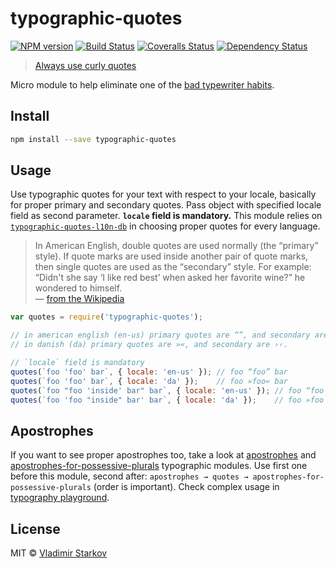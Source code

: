 # typographic-quotes

[![NPM version][npm-image]][npm-url]
[![Build Status][travis-image]][travis-url]
[![Coveralls Status][coveralls-image]][coveralls-url]
[![Dependency Status][depstat-image]][depstat-url]

> [Always use curly quotes][rtfm]

Micro module to help eliminate one of the [bad typewriter habits][habits].


## Install

```sh
npm install --save typographic-quotes
```


## Usage

Use typographic quotes for your text with respect to your locale, basically for
proper primary and secondary quotes. Pass object with specified locale field as
second parameter. **`locale` field is mandatory.** This module relies on
[`typographic-quotes-l10n-db`][quotesDB] in choosing proper quotes
for every language.


> In American English, double quotes are used normally (the “primary” style).
> If quote marks are used inside another pair of quote marks, then single quotes
> are used as the “secondary” style. For example: “Didn't she say ‘I like red
> best’ when asked her favorite wine?” he wondered to himself.  
— [from the Wikipedia](http://en.wikipedia.org/wiki/Quotation_mark)

```js
var quotes = require('typographic-quotes');

// in american english (en-us) primary quotes are “”, and secondary are ‘’.
// in danish (da) primary quotes are »«, and secondary are ›‹.

// `locale` field is mandatory
quotes(`foo 'foo' bar`, { locale: 'en-us' }); // foo “foo” bar
quotes(`foo 'foo' bar`, { locale: 'da' });    // foo »foo« bar
quotes(`foo "foo 'inside' bar" bar`, { locale: 'en-us' }); // foo “foo ‘inside’ bar” bar
quotes(`foo 'foo "inside" bar' bar`, { locale: 'da' });    // foo »foo ›inside‹ bar« bar
```

[quotesDB]: https://www.npmjs.com/package/typographic-quotes-l10n-db


## Apostrophes

If you want to see proper apostrophes too, take a look at [apostrophes][typographic-apostrophes] and [apostrophes-for-possessive-plurals][typographic-apostrophes-for-possessive-plurals] typographic modules. Use first one before this module, second after: `apostrophes → quotes → apostrophes-for-possessive-plurals` (order is important). Check complex usage in [typography playground][playground].

[typographic-apostrophes]: https://www.npmjs.com/package/typographic-apostrophes
[typographic-apostrophes-for-possessive-plurals]: https://www.npmjs.com/package/typographic-apostrophes-for-possessive-plurals
[playground]: https://github.com/matmuchrapna/typographic-playground

## License

MIT © [Vladimir Starkov](https://iamstarkov.com/)

[rtfm]: http://practicaltypography.com/straight-and-curly-quotes.html
[habits]: http://practicaltypography.com/typewriter-habits.html

[npm-url]: https://npmjs.org/package/typographic-quotes
[npm-image]: http://img.shields.io/npm/v/typographic-quotes.svg

[travis-url]: https://travis-ci.org/iamstarkov/typographic-quotes
[travis-image]: http://img.shields.io/travis/iamstarkov/typographic-quotes.svg

[coveralls-url]: https://coveralls.io/r/iamstarkov/typographic-quotes
[coveralls-image]: http://img.shields.io/coveralls/iamstarkov/typographic-quotes.svg

[depstat-url]: https://david-dm.org/iamstarkov/typographic-quotes
[depstat-image]: https://david-dm.org/iamstarkov/typographic-quotes.svg
